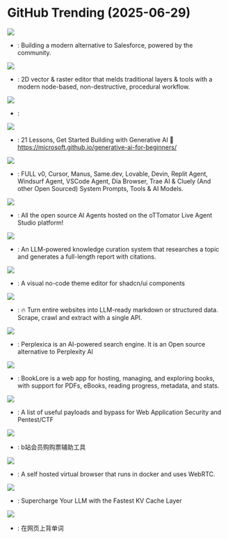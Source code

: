 # GitHub Trending (2025-06-29)

![](https://img.shields.io/badge/TypeScript-New%201-green?style=flat-square&logo=appveyor)
- [](https://github.comundefined): Building a modern alternative to Salesforce, powered by the community.

![](https://img.shields.io/badge/Rust-New%20395-green?style=flat-square&logo=appveyor)
- [](https://github.comundefined): 2D vector & raster editor that melds traditional layers & tools with a modern node-based, non-destructive, procedural workflow.

![](https://img.shields.io/badge/HTML-New%2062-green?style=flat-square&logo=appveyor)
- [](https://github.comundefined): 

![](https://img.shields.io/badge/Jupyter%20Notebook-New%20298-green?style=flat-square&logo=appveyor)
- [](https://github.comundefined): 21 Lessons, Get Started Building with Generative AI 🔗 https://microsoft.github.io/generative-ai-for-beginners/

![](https://img.shields.io/badge/none-New%20860-green?style=flat-square&logo=appveyor)
- [](https://github.comundefined): FULL v0, Cursor, Manus, Same.dev, Lovable, Devin, Replit Agent, Windsurf Agent, VSCode Agent, Dia Browser, Trae AI & Cluely (And other Open Sourced) System Prompts, Tools & AI Models.

![](https://img.shields.io/badge/Python-New%20161-green?style=flat-square&logo=appveyor)
- [](https://github.comundefined): All the open source AI Agents hosted on the oTTomator Live Agent Studio platform!

![](https://img.shields.io/badge/Python-New%20132-green?style=flat-square&logo=appveyor)
- [](https://github.comundefined): An LLM-powered knowledge curation system that researches a topic and generates a full-length report with citations.

![](https://img.shields.io/badge/TypeScript-New%20116-green?style=flat-square&logo=appveyor)
- [](https://github.comundefined): A visual no-code theme editor for shadcn/ui components

![](https://img.shields.io/badge/TypeScript-New%20164-green?style=flat-square&logo=appveyor)
- [](https://github.comundefined): 🔥 Turn entire websites into LLM-ready markdown or structured data. Scrape, crawl and extract with a single API.

![](https://img.shields.io/badge/TypeScript-New%2013-green?style=flat-square&logo=appveyor)
- [](https://github.comundefined): Perplexica is an AI-powered search engine. It is an Open source alternative to Perplexity AI

![](https://img.shields.io/badge/Java-New%20301-green?style=flat-square&logo=appveyor)
- [](https://github.comundefined): BookLore is a web app for hosting, managing, and exploring books, with support for PDFs, eBooks, reading progress, metadata, and stats.

![](https://img.shields.io/badge/Python-New%20154-green?style=flat-square&logo=appveyor)
- [](https://github.comundefined): A list of useful payloads and bypass for Web Application Security and Pentest/CTF

![](https://img.shields.io/badge/Python-New%2065-green?style=flat-square&logo=appveyor)
- [](https://github.comundefined): b站会员购购票辅助工具

![](https://img.shields.io/badge/Go-New%20297-green?style=flat-square&logo=appveyor)
- [](https://github.comundefined): A self hosted virtual browser that runs in docker and uses WebRTC.

![](https://img.shields.io/badge/Python-New%20262-green?style=flat-square&logo=appveyor)
- [](https://github.comundefined): Supercharge Your LLM with the Fastest KV Cache Layer

![](https://img.shields.io/badge/Vue-New%20145-green?style=flat-square&logo=appveyor)
- [](https://github.comundefined): 在网页上背单词

